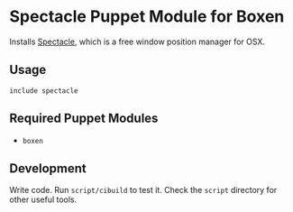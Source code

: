 # Spectacle Puppet Module for Boxen

Installs [Spectacle](http://spectacleapp.com/), which is a free window position manager for OSX.

## Usage

```puppet
include spectacle
```

## Required Puppet Modules

* `boxen`

## Development

Write code. Run `script/cibuild` to test it. Check the `script`
directory for other useful tools.
